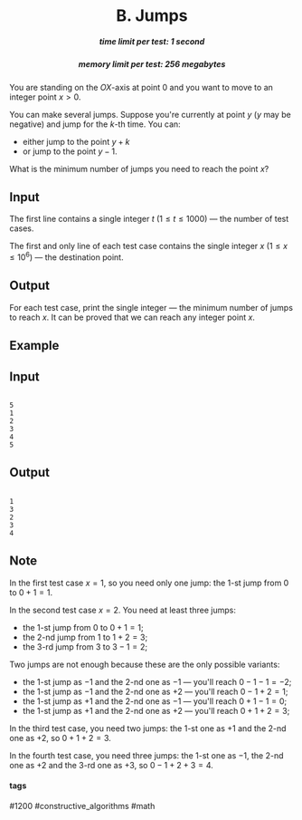 <h1 style='text-align: center;'> B. Jumps</h1>

<h5 style='text-align: center;'>time limit per test: 1 second</h5>
<h5 style='text-align: center;'>memory limit per test: 256 megabytes</h5>

You are standing on the $\mathit{OX}$-axis at point $0$ and you want to move to an integer point $x > 0$.

You can make several jumps. Suppose you're currently at point $y$ ($y$ may be negative) and jump for the $k$-th time. You can: 

* either jump to the point $y + k$
* or jump to the point $y - 1$.

What is the minimum number of jumps you need to reach the point $x$?

## Input

The first line contains a single integer $t$ ($1 \le t \le 1000$) — the number of test cases.

The first and only line of each test case contains the single integer $x$ ($1 \le x \le 10^6$) — the destination point.

## Output

For each test case, print the single integer — the minimum number of jumps to reach $x$. It can be proved that we can reach any integer point $x$.

## Example

## Input


```

5
1
2
3
4
5

```
## Output


```

1
3
2
3
4

```
## Note

In the first test case $x = 1$, so you need only one jump: the $1$-st jump from $0$ to $0 + 1 = 1$.

In the second test case $x = 2$. You need at least three jumps: 

* the $1$-st jump from $0$ to $0 + 1 = 1$;
* the $2$-nd jump from $1$ to $1 + 2 = 3$;
* the $3$-rd jump from $3$ to $3 - 1 = 2$;

Two jumps are not enough because these are the only possible variants: 

* the $1$-st jump as $-1$ and the $2$-nd one as $-1$ — you'll reach $0 -1 -1 =-2$;
* the $1$-st jump as $-1$ and the $2$-nd one as $+2$ — you'll reach $0 -1 +2 = 1$;
* the $1$-st jump as $+1$ and the $2$-nd one as $-1$ — you'll reach $0 +1 -1 = 0$;
* the $1$-st jump as $+1$ and the $2$-nd one as $+2$ — you'll reach $0 +1 +2 = 3$;

In the third test case, you need two jumps: the $1$-st one as $+1$ and the $2$-nd one as $+2$, so $0 + 1 + 2 = 3$.

In the fourth test case, you need three jumps: the $1$-st one as $-1$, the $2$-nd one as $+2$ and the $3$-rd one as $+3$, so $0 - 1 + 2 + 3 = 4$.



#### tags 

#1200 #constructive_algorithms #math 